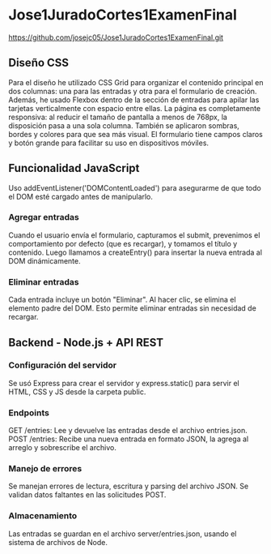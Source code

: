 # Jose1JuradoCortes1ExamenFinal
https://github.com/josejc05/Jose1JuradoCortes1ExamenFinal.git

## Diseño CSS

Para el diseño he utilizado CSS Grid para organizar el contenido principal en dos columnas: una para las entradas y otra para el formulario de creación.
Además, he usado Flexbox dentro de la sección de entradas para apilar las tarjetas verticalmente con espacio entre ellas.
La página es completamente responsiva: al reducir el tamaño de pantalla a menos de 768px, la disposición pasa a una sola columna. También se aplicaron sombras, bordes y colores para que sea más visual.
El formulario tiene campos claros y botón grande para facilitar su uso en dispositivos móviles.

## Funcionalidad JavaScript

Uso addEventListener('DOMContentLoaded') para asegurarme de que todo el DOM esté cargado antes de manipularlo.

### Agregar entradas
Cuando el usuario envía el formulario, capturamos el submit, prevenimos el comportamiento por defecto (que es recargar), y tomamos el título y contenido. Luego llamamos a createEntry() para insertar la nueva entrada al DOM dinámicamente.

### Eliminar entradas
Cada entrada incluye un botón "Eliminar". Al hacer clic, se elimina el elemento padre del DOM. Esto permite eliminar entradas sin necesidad de recargar.

## Backend - Node.js + API REST

### Configuración del servidor
Se usó Express para crear el servidor y express.static() para servir el HTML, CSS y JS desde la carpeta public.

### Endpoints
GET /entries: Lee y devuelve las entradas desde el archivo entries.json.
POST /entries: Recibe una nueva entrada en formato JSON, la agrega al arreglo y sobrescribe el archivo.

### Manejo de errores
Se manejan errores de lectura, escritura y parsing del archivo JSON.
Se validan datos faltantes en las solicitudes POST.

### Almacenamiento
Las entradas se guardan en el archivo server/entries.json, usando el sistema de archivos de Node.
